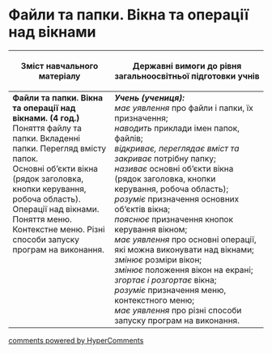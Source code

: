 <div id="hypercomments_widget" class="js-hypercomments-widget invisible"></div>

Файли та папки. Вікна та операції над вікнами
=============================================
<table>
<thead>
  <tr>
    <th width="40%" align="center"><p>Зміст навчального матеріалу</p></td>
    <th width="60%" align="center"><p>Державні вимоги до рівня загальноосвітньої підготовки учнів</p></td>
  </tr>
</thead>
<tbody>
  <tr>
    <td width="40%" style="vertical-align:top !important;">
    <b>Файли та папки. Вікна та операції над вікнами. (4 год.)</b><br>
    Поняття файлу та папки. Вкладенні папки. Перегляд вмісту папок.<br>
    Основні об’єкти вікна (рядок заголовка, кнопки керування, робоча область). Операції над вікнами. Поняття меню. Контекстне меню. Різні способи запуску програм на виконання.
    </td>
    <td width="60%" style="vertical-align:top !important;">
    <i><b>Учень (учениця):</b></i><br>
    <i>має уявлення</i> про файли і папки, їх призначення;<br>
    <i>наводить</i> приклади імен папок, файлів;<br>
    <i>відкриває, переглядає вміст та закриває</i> потрібну папку;<br>
    <i>називає</i> основні об’єкти вікна (рядок заголовка, кнопки керування, робоча область);<br>
    <i>розуміє</i> призначення основних об‘єктів вікна;<br>
    <i>пояснює</i> призначення кнопок керування вікном;<br>
    <i>має уявлення</i> про основні операції, які можна виконувати над вікнами;<br>
    <i>змінює</i> розміри вікон;<br>
    <i>змінює</i> положення вікон на екрані;<br>
    <i>згортає і розгортає</i> вікна;<br>
    <i>розуміє</i> призначення меню, контекстного меню;<br>
    <i>має уявлення</i> про різні способи запуску програм на виконання.<br>
    </td>
  </tr>
</tbody>
</table>

<div class="js-hypercomments-container">
<a href="http://hypercomments.com" class="hc-link" title="comments widget">comments powered by HyperComments</a>
</div>